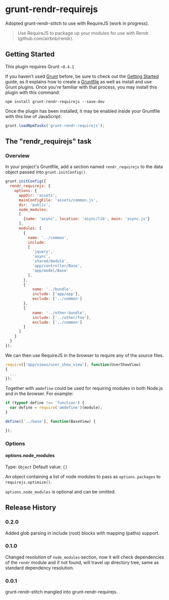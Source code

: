 
# grunt-rendr-requirejs

Adopted grunt-rendr-stitch to use with RequireJS (work in progress).

> Use RequireJS to package up your modules for use with Rendr (github.com/airbnb/rendr).

## Getting Started
This plugin requires Grunt `~0.4.1`

If you haven't used [Grunt](http://gruntjs.com/) before, be sure to check out the [Getting Started](http://gruntjs.com/getting-started) guide, as it explains how to create a [Gruntfile](http://gruntjs.com/sample-gruntfile) as well as install and use Grunt plugins. Once you're familiar with that process, you may install this plugin with this command:

```shell
npm install grunt-rendr-requirejs --save-dev
```

Once the plugin has been installed, it may be enabled inside your Gruntfile with this line of JavaScript:

```js
grunt.loadNpmTasks('grunt-rendr-requirejs');
```

## The "rendr_requirejs" task

### Overview
In your project's Gruntfile, add a section named `rendr_requirejs` to the data object passed into `grunt.initConfig()`.


```js
grunt.initConfig({
  rendr_requirejs: {
    options: {
      appDir: 'assets',
      mainConfigFile: 'assets/common.js',
      dir: 'public',
      node_modules:
      [
        {name: 'async', location: 'async/lib', main: 'async.js'}
      ],
      modules: [
        {
          name: '../common',
          include:
          [
            'jquery',
            'async',
            'shared/module',
            'app/controller/Base',
            'app/model/Base'
          ],
        },
        {
            name: '../bundle',
            include: ['app/app'],
            exclude: ['../common']
        },
        {
            name: '../other-bundle',
            include: ['../other/foo'],
            exclude: ['../common']
        }
      ]
    }
  }
});
```

We can then use RequireJS in the browser to require any of the source files.

```js
require(['app/views/user_show_view'], function(UserShowView)
{
  ...
});
```

Together with ```amdefine``` could be used for requiring modules in both Node.js and in the browser. For example:

```js
if (typeof define !== 'function') {
  var define = require('amdefine')(module);
}

define(['../base'], function(BaseView) {

});
```

### Options

#### options.node_modules
Type: `Object`
Default value: `{}`

An object containing a list of node modules to pass as `options.packages` to `requirejs.optimize()`.

`options.node_modules` is optional and can be omitted.

## Release History

### 0.2.0
Added glob parsing in include (root) blocks with mapping (paths) support.

### 0.1.0
Changed resolution of `node_modules` section, now it will check dependencies of the `rendr` module and if not found,
will travel up directory tree, same as standard dependency resolution.

### 0.0.1
grunt-rendr-stitch mangled into grunt-rendr-requirejs.
